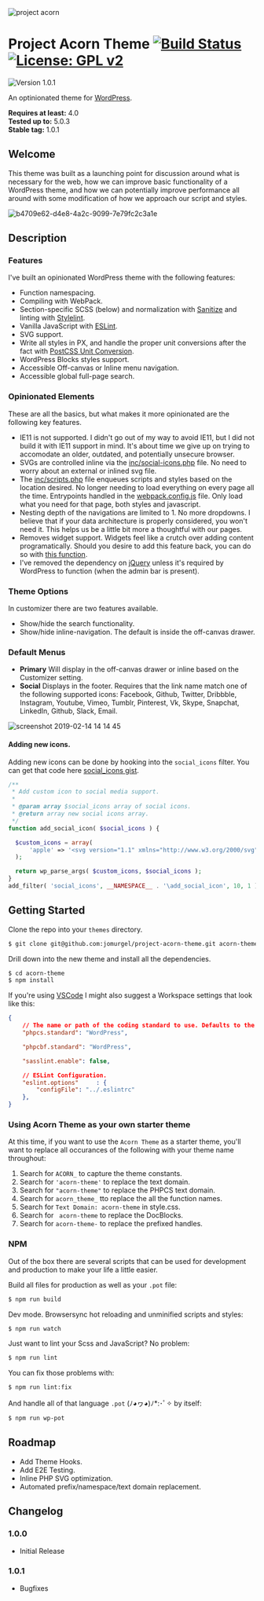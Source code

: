 <img src="https://user-images.githubusercontent.com/5230729/33617107-17ebf23c-d99c-11e7-8aa6-ec559bd23027.png" alt="project acorn" title="project acorn" />

# Project Acorn Theme [![Build Status](https://travis-ci.org/jomurgel/project-acorn-theme.svg?branch=master)](https://travis-ci.org/jomurgel/project-acorn-theme) [![License: GPL v2](https://img.shields.io/badge/License-GPL%20v2-blue.svg)](https://www.gnu.org/licenses/old-licenses/gpl-2.0.en.html)
<img src="https://img.shields.io/badge/version-1.0.1-green.svg" alt="Version 1.0.1" />

An optinionated theme for [WordPress](https://wordpress.org).

**Requires at least:** 4.0\
**Tested up to:** 5.0.3\
**Stable tag:** 1.0.1

## Welcome
This theme was built as a launching point for discussion around what is necessary for the web, how we can improve basic functionality of a WordPress theme, and how we can potentially improve performance all around with some modification of how we approach our script and styles.

![b4709e62-d4e8-4a2c-9099-7e79fc2c3a1e](https://user-images.githubusercontent.com/5230729/52818012-c7e34780-3062-11e9-8830-dc4a4514d40c.png)

## Description
### Features
I've built an opinionated WordPress theme with the following features:
- Function namespacing.
- Compiling with WebPack.
- Section-specific SCSS (below) and normalization with [Sanitize](https://gist.github.com/jomurgel/88084c6f3c10de5e47a9238087508e63) and linting with [Stylelint](https://stylelint.io/user-guide/configuration/#configuration).
- Vanilla JavaScript with [ESLint](https://eslint.org/docs/user-guide/configuring).
- SVG support.
- Write all styles in PX, and handle the proper unit conversions after the fact with [PostCSS Unit Conversion](https://github.com/jomurgel/postcss-unit-conversion).
- WordPress Blocks styles support.
- Accessible Off-canvas or Inline menu navigation.
- Accessible global full-page search.

### Opinionated Elements
These are all the basics, but what makes it more opinionated are the following key features.
- IE11 is not supported. I didn't go out of my way to avoid IE11, but I did not build it with IE11 support in mind. It's about time we give up on trying to accomodate an older, outdated, and potentially unsecure browser.
- SVGs are controlled inline via the [inc/social-icons.php](https://github.com/jomurgel/project-acorn-theme/blob/master/inc/social-icons.php) file. No need to worry about an external or inlined svg file.
- The [inc/scripts.php](https://github.com/jomurgel/project-acorn-theme/blob/master/inc/scripts.php) file enqueues scripts and styles based on the location desired. No longer needing to load everything on every page all the time. Entrypoints handled in the [webpack.config.js](https://github.com/jomurgel/project-acorn-theme/blob/master/webpack.config.js) file. Only load what you need for that page, both styles and javascript.
- Nesting depth of the navigations are limited to 1. No more dropdowns. I believe that if your data architecture is properly considered, you won't need it. This helps us be a little bit more a thoughtful with our pages.
- Removes widget support. Widgets feel like a crutch over adding content programatically. Should you desire to add this feature back, you can do so with [this function](https://gist.github.com/jomurgel/35ca88ab71fdc3f1431cc9f16bef7277).
- I've removed the dependency on [jQuery](https://jquery.com/) unless it's required by WordPress to function (when the admin bar is present).

### Theme Options
In customizer there are two features available.
- Show/hide the search functionality.
- Show/hide inline-navigation. The default is inside the off-canvas drawer.

### Default Menus
- **Primary** Will display in the off-canvas drawer or inline based on the Customizer setting.
- **Social** Displays in the footer. Requires that the link name match one of the following supported icons: Facebook, Github, Twitter, Dribbble, Instagram, Youtube, Vimeo, Tumblr, Pinterest, Vk, Skype, Snapchat, LinkedIn, Github, Slack, Email.

![screenshot 2019-02-14 14 14 45](https://user-images.githubusercontent.com/5230729/52818144-26a8c100-3063-11e9-963b-c1fe38d2c674.jpg)

#### Adding new icons.
Adding new icons can be done by hooking into the `social_icons` filter. You can get that code here [social_icons gist](https://gist.github.com/jomurgel/ddf5a916ab8ac61cf880268dc28f9271).

``` php
/**
 * Add custom icon to social media support.
 *
 * @param array $social_icons array of social icons.
 * @return array new social icons array.
 */
function add_social_icon( $social_icons ) {

  $custom_icons = array(
      'apple' => '<svg version="1.1" xmlns="http://www.w3.org/2000/svg" viewBox="0 0 320 384.1" xml:space="preserve"><title>' . __( 'Apple', 'acorn-theme' ) . '</title><path d="M237.6,89.9c-33.6,0-47.8,16.5-71.2,16.5c-24,0-42.3-16.4-71.4-16.4c-28.5,0-58.9,17.9-78.2,48.4c-27.1,43-22.5,124,21.4,193c15.7,24.7,36.7,52.4,64.2,52.7c0.2,0,0.3,0,0.5,0c23.9,0,31-16.1,63.9-16.3c0.2,0,0.3,0,0.5,0c32.4,0,38.9,16.2,62.7,16.2c0.2,0,0.3,0,0.5,0c27.5-0.3,49.6-31,65.3-55.6c11.3-17.7,15.5-26.6,24.2-46.6c-63.5-24.8-73.7-117.4-10.9-152.9C289.9,104.2,263,89.9,237.6,89.9L237.6,89.9z M230.2,0c-20,1.4-43.3,14.5-57,31.6c-12.4,15.5-22.6,38.5-18.6,60.8c0.5,0,1,0,1.6,0c21.3,0,43.1-13.2,55.8-30.1C224.3,46.2,233.6,23.4,230.2,0L230.2,0z"/></svg>',
  );

  return wp_parse_args( $custom_icons, $social_icons );
}
add_filter( 'social_icons', __NAMESPACE__ . '\add_social_icon', 10, 1 );
```

## Getting Started
Clone the repo into your `themes` directory.
``` bash
$ git clone git@github.com:jomurgel/project-acorn-theme.git acorn-theme
```
Drill down into the new theme and install all the dependencies.
``` bash
$ cd acorn-theme
$ npm install
```
If you're using [VSCode](https://code.visualstudio.com/) I might also suggest a Workspace settings that look like this:
``` json
{
	// The name or path of the coding standard to use. Defaults to the one set in phpcs global config.
	"phpcs.standard": "WordPress",

	"phpcbf.standard": "WordPress",

	"sasslint.enable": false,

	// ESLint Configuration.
	"eslint.options"     : {
		"configFile": "../.eslintrc"
	},
}
```

### Using Acorn Theme as your own starter theme
At this time, if you want to use the `Acorn Theme` as a starter theme, you'll want to replace all occurances of the following with your theme name throughout:

1. Search for `ACORN_` to capture the theme constants.
1. Search for `'acorn-theme'` to replace the text domain.
1. Search for `"acorn-theme"` to replace the PHPCS text domain.
1. Search for `acorn_theme_` tto replace the all the function names.
1. Search for `Text Domain: acorn-theme` in style.css.
1. Search for ` acorn-theme` to replace the DocBlocks.
1. Search for `acorn-theme-` to replace the prefixed handles.

### NPM
Out of the box there are several scripts that can be used for development and production to make your life a little easier.

Build all files for production as well as your `.pot` file:
``` bash
$ npm run build
```

Dev mode. Browsersync hot reloading and unminified scripts and styles:
``` bash
$ npm run watch
```

Just want to lint your Scss and JavaScript? No problem:
``` bash
$ npm run lint
```

You can fix those problems with:
``` bash
$ npm run lint:fix
```

And handle all of that language `.pot` (ﾉ◕ヮ◕)ﾉ*:･ﾟ✧  by itself:
``` bash
$ npm run wp-pot
```

## Roadmap
- Add Theme Hooks.
- Add E2E Testing.
- Inline PHP SVG optimization.
- Automated prefix/namespace/text domain replacement.

## Changelog
### 1.0.0
- Initial Release
### 1.0.1
- Bugfixes